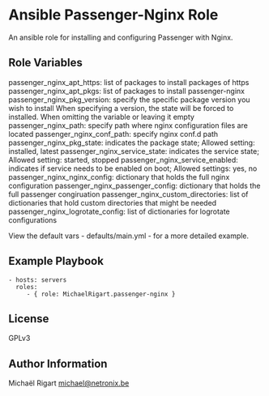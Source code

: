 Ansible Passenger-Nginx Role
============================

An ansible role for installing and configuring Passenger with Nginx.

Role Variables
--------------

passenger_nginx_apt_https: list of packages to install packages of https
passenger_nginx_apt_pkgs: list of packages to install passenger-nginx
passenger_nginx_pkg_version: specify the specific package version you wish to install
When specifying a version, the state will be forced to installed. When omitting the variable or leaving it empty
passenger_nginx_path: specify path where nginx configuration files are located
passenger_nginx_conf_path: specify nginx conf.d path
passenger_nginx_pkg_state: indicates the package state; Allowed setting: installed, latest
passenger_nginx_service_state: indicates the service state; Allowed setting: started, stopped
passenger_nginx_service_enabled: indicates if service needs to be enabled on boot; Allowed settings: yes, no
passenger_nginx_nginx_config: dictionary that holds the full nginx configuration
passenger_nginx_passenger_config: dictionary that holds the full passenger congiruation
passenger_nginx_custom_directories: list of dictionaries that hold custom directories that might be needed
passenger_nginx_logrotate_config: list of dictionaries for logrotate configurations

View the default vars - defaults/main.yml - for a more detailed example.

Example Playbook
-------------------------

    - hosts: servers
      roles:
         - { role: MichaelRigart.passenger-nginx }

License
-------

GPLv3

Author Information
------------------

Michaël Rigart <michael@netronix.be>